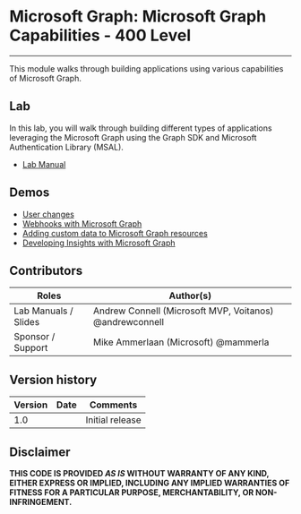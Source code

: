 # Microsoft Graph: Microsoft Graph Capabilities - 400 Level
----------------
This module walks through building applications using various capabilities of Microsoft Graph.

## Lab
In this lab, you will walk through building different types of applications leveraging the Microsoft Graph using the Graph SDK and Microsoft Authentication Library (MSAL).

- [Lab Manual](./Lab.md)

## Demos

- [User changes](./Demos/01-user-changes)
- [Webhooks with Microsoft Graph](./Demos/02-webhooks)
- [Adding custom data to Microsoft Graph resources](./Demos/03-custom-data)
- [Developing Insights with Microsoft Graph](./Demos/04-insights)

## Contributors
|        Roles         |                        Author(s)                        |
| -------------------- | ------------------------------------------------------- |
| Lab Manuals / Slides | Andrew Connell (Microsoft MVP, Voitanos) @andrewconnell |
| Sponsor / Support    | Mike Ammerlaan (Microsoft) @mammerla                    |

## Version history

| Version | Date |    Comments     |
| ------- | ---- | --------------- |
| 1.0     |      | Initial release |

## Disclaimer
**THIS CODE IS PROVIDED *AS IS* WITHOUT WARRANTY OF ANY KIND, EITHER EXPRESS OR IMPLIED, INCLUDING ANY IMPLIED WARRANTIES OF FITNESS FOR A PARTICULAR PURPOSE, MERCHANTABILITY, OR NON-INFRINGEMENT.**
